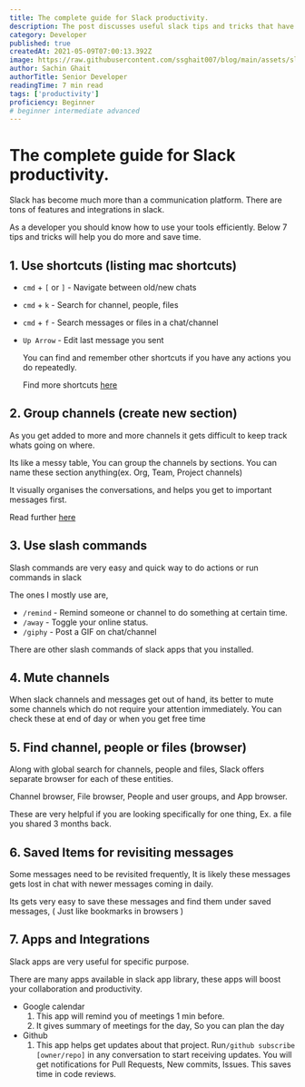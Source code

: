 ```yaml
---
title: The complete guide for Slack productivity.
description: The post discusses useful slack tips and tricks that have helped me a lot.
category: Developer
published: true
createdAt: 2021-05-09T07:00:13.392Z
image: https://raw.githubusercontent.com/ssghait007/blog/main/assets/slack_logo.webp
author: Sachin Ghait
authorTitle: Senior Developer
readingTime: 7 min read
tags: ['productivity']
proficiency: Beginner
# beginner intermediate advanced 
---
```


# The complete guide for Slack productivity.

Slack has become much more than a communication platform.
There are tons of features and integrations in slack.

As a developer you should know how to use your tools efficiently.
Below 7 tips and tricks will help you do more and save time.

## 1. Use shortcuts (listing mac shortcuts)

- `cmd` + `[` or `]` - Navigate between old/new chats
- `cmd` + `k` - Search for channel, people, files
- `cmd` + `f` - Search messages or files in a chat/channel
- `Up Arrow` - Edit last message you sent

  You can find and remember other shortcuts if you have any actions you do repeatedly.

  Find more shortcuts [here](https://slack.com/intl/en-in/help/articles/201374536-Slack-keyboard-shortcuts-and-commands)

## 2. Group channels (create new section)

As you get added to more and more channels it gets difficult to keep track whats going on where.

Its like a messy table, You can group the channels by sections.
You can name these section anything(ex. Org, Team, Project channels)

It visually organises the conversations, and helps you get to important messages first.

Read further [here](https://slack.com/intl/en-gb/help/articles/360043207674-Organise-your-sidebar-with-customised-sections)

## 3. Use slash commands

Slash commands are very easy and quick way to do actions or run commands in slack

The ones I mostly use are,

- `/remind` - Remind someone or channel to do something at certain time.
- `/away` - Toggle your online status.
- `/giphy` - Post a GIF on chat/channel

There are other slash commands of slack apps that you installed.

## 4. Mute channels

When slack channels and messages get out of hand, its better to mute some channels which do not require your attention immediately.
You can check these at end of day or when you get free time

## 5. Find channel, people or files (browser)

Along with global search for channels, people and files,
Slack offers separate browser for each of these entities.

Channel browser, File browser, People and user groups, and App browser.

These are very helpful if you are looking specifically for one thing, Ex. a file you shared 3 months back.

## 6. Saved Items for revisiting messages

Some messages need to be revisited frequently, It is likely these messages gets lost in chat with newer messages coming in daily.

Its gets very easy to save these messages and find them under saved messages, ( Just like bookmarks in browsers )

## 7. Apps and Integrations

Slack apps are very useful for specific purpose.

There are many apps available in slack app library, these apps will boost your collaboration and productivity.

- Google calendar
  1. This app will remind you of meetings 1 min before.
  2. It gives summary of meetings for the day, So you can plan the day
- Github
  1. This app helps get updates about that project. Run`/github subscribe [owner/repo]` in any conversation to start receiving updates. You will get notifications for Pull Requests, New commits, Issues. This saves time in code reviews.
